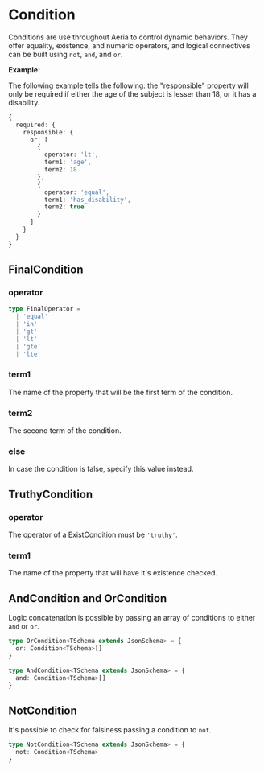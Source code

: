 # Condition

Conditions are use throughout Aeria to control dynamic behaviors.
They offer equality, existence, and numeric operators, and logical connectives can be built using `not`, `and`, and `or`.

**Example:**

The following example tells the following: the "responsible" property will only be required if either the age of the subject is lesser than 18, or it has a disability.

```typescript
{
  required: {
    responsible: {
      or: [
        {
          operator: 'lt',
          term1: 'age',
          term2: 18
        },
        {
          operator: 'equal',
          term1: 'has_disability',
          term2: true
        }
      ]
    }
  }
}
```

## FinalCondition

### operator <Badge type="tip" text="FinalOperator" />

```typescript
type FinalOperator =
  | 'equal'
  | 'in'
  | 'gt'
  | 'lt'
  | 'gte'
  | 'lte'
```

### term1 <Badge type="tip" text="PropertiesWithId<TSchema>" />

The name of the property that will be the first term of the condition.

### term2 <Badge type="tip" text="any" />

The second term of the condition.

### else <Badge type="tip" text="any" />

In case the condition is false, specify this value instead.


## TruthyCondition

### operator <Badge type="tip" text="'truthy'" />

The operator of a ExistCondition must be `'truthy'`.

### term1 <Badge type="tip" text="PropertiesWithId<TSchema>" />

The name of the property that will have it's existence checked.


## AndCondition and OrCondition

Logic concatenation is possible by passing an array of conditions to either `and` or `or`.

```typescript
type OrCondition<TSchema extends JsonSchema> = {
  or: Condition<TSchema>[]
}

type AndCondition<TSchema extends JsonSchema> = {
  and: Condition<TSchema>[]
}
```

## NotCondition

It's possible to check for falsiness passing a condition to `not`.

```typescript
type NotCondition<TSchema extends JsonSchema> = {
  not: Condition<TSchema>
}
```

